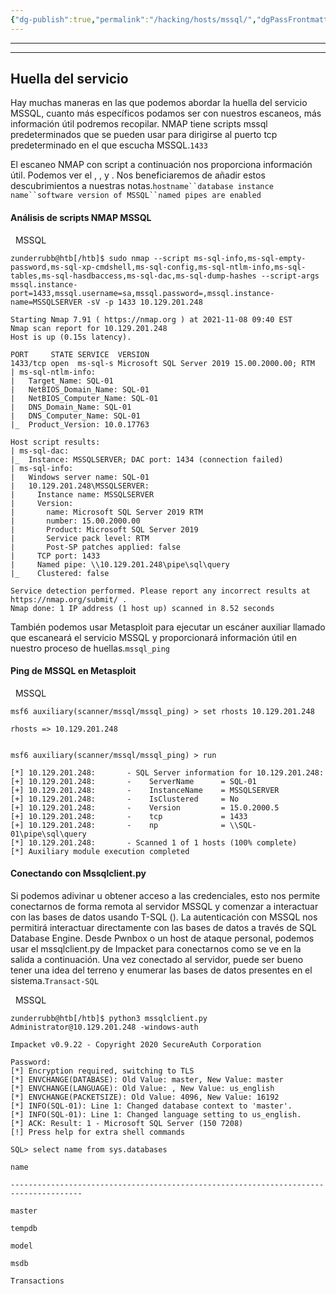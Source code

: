 ```yaml
---
{"dg-publish":true,"permalink":"/hacking/hosts/mssql/","dgPassFrontmatter":true}
---
```



------------

---------

## Huella del servicio

Hay muchas maneras en las que podemos abordar la huella del servicio MSSQL, cuanto más específicos podamos ser con nuestros escaneos, más información útil podremos recopilar. NMAP tiene scripts mssql predeterminados que se pueden usar para dirigirse al puerto tcp predeterminado en el que escucha MSSQL.`1433`

El escaneo NMAP con script a continuación nos proporciona información útil. Podemos ver el , , y . Nos beneficiaremos de añadir estos descubrimientos a nuestras notas.`hostname``database instance name``software version of MSSQL``named pipes are enabled`

#### Análisis de scripts NMAP MSSQL

  MSSQL

```shell-session
zunderrubb@htb[/htb]$ sudo nmap --script ms-sql-info,ms-sql-empty-password,ms-sql-xp-cmdshell,ms-sql-config,ms-sql-ntlm-info,ms-sql-tables,ms-sql-hasdbaccess,ms-sql-dac,ms-sql-dump-hashes --script-args mssql.instance-port=1433,mssql.username=sa,mssql.password=,mssql.instance-name=MSSQLSERVER -sV -p 1433 10.129.201.248

Starting Nmap 7.91 ( https://nmap.org ) at 2021-11-08 09:40 EST
Nmap scan report for 10.129.201.248
Host is up (0.15s latency).

PORT     STATE SERVICE  VERSION
1433/tcp open  ms-sql-s Microsoft SQL Server 2019 15.00.2000.00; RTM
| ms-sql-ntlm-info: 
|   Target_Name: SQL-01
|   NetBIOS_Domain_Name: SQL-01
|   NetBIOS_Computer_Name: SQL-01
|   DNS_Domain_Name: SQL-01
|   DNS_Computer_Name: SQL-01
|_  Product_Version: 10.0.17763

Host script results:
| ms-sql-dac: 
|_  Instance: MSSQLSERVER; DAC port: 1434 (connection failed)
| ms-sql-info: 
|   Windows server name: SQL-01
|   10.129.201.248\MSSQLSERVER: 
|     Instance name: MSSQLSERVER
|     Version: 
|       name: Microsoft SQL Server 2019 RTM
|       number: 15.00.2000.00
|       Product: Microsoft SQL Server 2019
|       Service pack level: RTM
|       Post-SP patches applied: false
|     TCP port: 1433
|     Named pipe: \\10.129.201.248\pipe\sql\query
|_    Clustered: false

Service detection performed. Please report any incorrect results at https://nmap.org/submit/ .
Nmap done: 1 IP address (1 host up) scanned in 8.52 seconds
```

También podemos usar Metasploit para ejecutar un escáner auxiliar llamado que escaneará el servicio MSSQL y proporcionará información útil en nuestro proceso de huellas.`mssql_ping`

#### Ping de MSSQL en Metasploit

  MSSQL

```shell-session
msf6 auxiliary(scanner/mssql/mssql_ping) > set rhosts 10.129.201.248

rhosts => 10.129.201.248


msf6 auxiliary(scanner/mssql/mssql_ping) > run

[*] 10.129.201.248:       - SQL Server information for 10.129.201.248:
[+] 10.129.201.248:       -    ServerName      = SQL-01
[+] 10.129.201.248:       -    InstanceName    = MSSQLSERVER
[+] 10.129.201.248:       -    IsClustered     = No
[+] 10.129.201.248:       -    Version         = 15.0.2000.5
[+] 10.129.201.248:       -    tcp             = 1433
[+] 10.129.201.248:       -    np              = \\SQL-01\pipe\sql\query
[*] 10.129.201.248:       - Scanned 1 of 1 hosts (100% complete)
[*] Auxiliary module execution completed
```

#### Conectando con Mssqlclient.py

Si podemos adivinar u obtener acceso a las credenciales, esto nos permite conectarnos de forma remota al servidor MSSQL y comenzar a interactuar con las bases de datos usando T-SQL (). La autenticación con MSSQL nos permitirá interactuar directamente con las bases de datos a través de SQL Database Engine. Desde Pwnbox o un host de ataque personal, podemos usar el mssqlclient.py de Impacket para conectarnos como se ve en la salida a continuación. Una vez conectado al servidor, puede ser bueno tener una idea del terreno y enumerar las bases de datos presentes en el sistema.`Transact-SQL`

  MSSQL

```shell-session
zunderrubb@htb[/htb]$ python3 mssqlclient.py Administrator@10.129.201.248 -windows-auth

Impacket v0.9.22 - Copyright 2020 SecureAuth Corporation

Password:
[*] Encryption required, switching to TLS
[*] ENVCHANGE(DATABASE): Old Value: master, New Value: master
[*] ENVCHANGE(LANGUAGE): Old Value: , New Value: us_english
[*] ENVCHANGE(PACKETSIZE): Old Value: 4096, New Value: 16192
[*] INFO(SQL-01): Line 1: Changed database context to 'master'.
[*] INFO(SQL-01): Line 1: Changed language setting to us_english.
[*] ACK: Result: 1 - Microsoft SQL Server (150 7208) 
[!] Press help for extra shell commands

SQL> select name from sys.databases

name                                                                                                                               

--------------------------------------------------------------------------------------

master                                                                                                                             

tempdb                                                                                                                             

model                                                                                                                              

msdb                                                                                                                               

Transactions    
```
